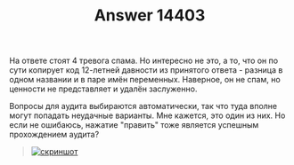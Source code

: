 ﻿---
title: "Answer 14403"
se.owner.user_id: 178988
se.owner.display_name: "Qwertiy"
se.owner.link: "https://ru.meta.stackoverflow.com/users/178988/qwertiy"
se.answer_id: 14403
se.question_id: 14402
se.post_type: answer
se.is_accepted: True
---
<p>На ответе стоят 4 тревога спама. Но интересно не это, а то, что он по сути копирует код 12-летней давности из принятого ответа - разница в одном названии и в паре имён переменных. Наверное, он не спам, но ценности не представляет и удалён заслуженно.</p>
<p>Вопросы для аудита выбираются автоматически, так что туда вполне могут попадать неудачные варианты. Мне кажется, это один из них. Но если не ошибаюсь, нажатие &quot;править&quot; тоже является успешным прохождением аудита?</p>
<blockquote>
<p><a href="https://i.sstatic.net/OlEXfPW1.png" rel="nofollow noreferrer"><img src="https://i.sstatic.net/OlEXfPW1.png" alt="скриншот" /></a></p>
</blockquote>
